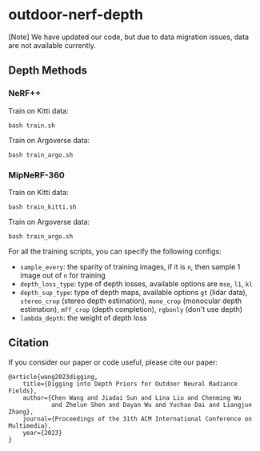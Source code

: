 # outdoor-nerf-depth
[Note] We have updated our code, but due to data migration issues, data are not available currently.

## Depth Methods

### NeRF++
Train on Kitti data:
```
bash train.sh
```

Train on Argoverse data:
```
bash train_argo.sh
```

### MipNeRF-360
Train on Kitti data:
```
bash train_kitti.sh
```

Train on Argoverse data:
```
bash train_argo.sh
```

For all the training scripts, you can specify the following configs:
- `sample_every`: the sparity of training images, if it is `n`, then sample 1 image out of `n` for training
- `depth_loss_type`: type of depth losses, available options are `mse`, `l1`, `kl`
- `depth_sup_type`: type of depth maps, available options `gt` (lidar data), `stereo_crop` (stereo depth estimation), `mono_crop` (monocular depth estimation), `mff_crop` (depth completion), `rgbonly` (don't use depth)
- `lambda_depth`: the weight of depth loss

## Citation
If you consider our paper or code useful, please cite our paper:
```
@article{wang2023digging,
    title={Digging into Depth Priors for Outdoor Neural Radiance Fields},
    author={Chen Wang and Jiadai Sun and Lina Liu and Chenming Wu 
            and Zhelun Shen and Dayan Wu and Yuchao Dai and Liangjun Zhang},
    journal={Proceedings of the 31th ACM International Conference on Multimedia},
    year={2023}
}
```
